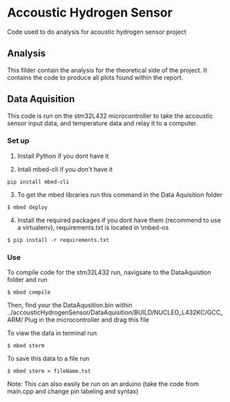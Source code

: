 # Accoustic Hydrogen Sensor
Code used to do analysis for acoustic hydrogen sensor project

## Analysis
This filder contain the analysis for the theoretical side of the project.
It contains the code to produce all plots found within the report.

## Data Aquisition
This code is run on the stm32L432 microcontroller to take the accoustic sensor input data, and temperature data and relay it to a computer.

### Set up
1. Install Python if you dont have it

2. Intall mbed-cli if you don't have it
```
pip install mbed-cli 
```

3. To get the mbed libraries run this command in the Data Aquisition folder
```
$ mbed deploy
```

4. Install the required packages if you dont have them (recommend to use a virtualenv), requirements.txt is located in \mbed-os
```
$ pip install -r requirements.txt
```


### Use
To compile code for the stm32L432 run, navigsate to the DataAquistion folder and run
```
$ mbed compile
```

Then, find your the DataAqusition.bin within ../accousticHydrogenSensor/DataAquisition/BUILD/NUCLEO_L432KC/GCC_ARM/
Plug in the microcontroller and drag this file


To view the data in terminal run
```
$ mbed sterm
```

To save this data to a file run 
```
$ mbed sterm > fileName.txt
```

Note: This can also easily be run on an arduino (take the code from main.cpp and change pin labeling and syntax)




